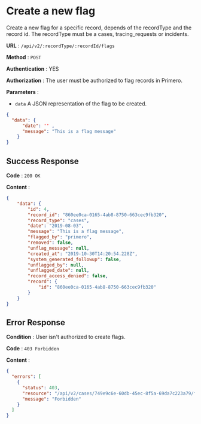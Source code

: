 <!-- Copyright (c) 2014 - 2023 UNICEF. All rights reserved. -->

# Create a new flag

Create a new flag for a specific record, depends of the recordType and the record id. 
The recordType must be a cases, tracing_requests or incidents.

**URL** : `/api/v2/:recordType/:recordId/flags`

**Method** : `POST`

**Authentication** : YES

**Authorization** : The user must be authorized to flag records in Primero.

**Parameters** : 

* `data` A JSON representation of the flag to be created.
```json
{
  "data": {
      "date": '' ,
      "message": "This is a flag message"
    }
}
```

## Success Response

**Code** : `200 OK`

**Content** :

```json
{
    "data": {
        "id": 4,
        "record_id": "860ee0ca-0165-4ab8-8750-663cec9fb320",
        "record_type": "cases",
        "date": "2019-08-03",
        "message": "This is a flag message",
        "flagged_by": "primero",
        "removed": false,
        "unflag_message": null,
        "created_at": "2019-10-30T14:20:54.228Z",
        "system_generated_followup": false,
        "unflagged_by": null,
        "unflagged_date": null,
        "record_access_denied": false,
        "record": {
            "id": "860ee0ca-0165-4ab8-8750-663cec9fb320"
        }
    }
}

```

## Error Response

**Condition** : User isn't authorized to create flags. 

**Code** : `403 Forbidden`

**Content** :

```json
{
  "errors": [
    {
      "status": 403,
      "resource": "/api/v2/cases/749e9c6e-60db-45ec-8f5a-69da7c223a79/flags",
      "message": "Forbidden"
    }
  ]
}
```